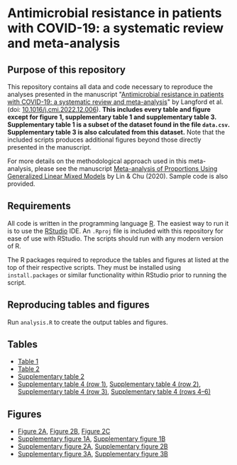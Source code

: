# Antimicrobial resistance in patients with COVID-19: a systematic review and meta-analysis

## Purpose of this repository

This repository contains all data and code necessary to reproduce the analyses presented in the manuscript "[Antimicrobial resistance in patients with COVID-19: a systematic review and meta-analysis](https://doi.org/10.1016/S2666-5247(22)00355-X)" by Langford et al. (doi: [10.1016/j.cmi.2022.12.006](https://doi.org/10.1016/S2666-5247(22)00355-X)). **This includes every table and figure except for figure 1, supplementary table 1 and supplementary table 3. Supplementary table 1 is a subset of the dataset found in the file `data.csv`. Supplementary table 3 is also calculated from this dataset.** Note that the included scripts produces additional figures beyond those directly presented in the manuscript.

For more details on the methodological approach used in this meta-analysis, please see the manuscript [Meta-analysis of Proportions Using Generalized Linear Mixed Models](https://doi.org/10.1097/EDE.0000000000001232) by Lin & Chu (2020). Sample code is also provided.

## Requirements

All code is written in the programming language [R](https://www.r-project.org/). The easiest way to run it is to use the [RStudio](https://rstudio.com/) IDE. An `.Rproj` file is included with this repository for ease of use with RStudio. The scripts should run with any modern version of R.

The R packages required to reproduce the tables and figures at listed at the top of their respective scripts. They must be installed using `install.packages` or similar functionality within RStudio prior to running the script.

## Reproducing tables and figures

Run `analysis.R` to create the output tables and figures.

## Tables

- [Table 1](tables/summary_table_6.csv)
- [Table 2](tables/summary_table_4.csv)
- [Supplementary table 2](tables/summary_table_2.csv)
- [Supplementary table 4 (row 1)](figures/1_plot_1_coinfection.png), [Supplementary table 4 (row 2)](figures/1_plot_1_secondary_infection.png), [Supplementary table 4 (row 3)](figures/1_plot_1_bacterial_infection_unspecified.png), [Supplementary table 4 (rows 4–6)](figures/3_plot_8_Resistant_organisms.png)

## Figures

- [Figure 2A](figures/1_plot_1_coinfection.png), [Figure 2B](figures/1_plot_1_secondary_infection.png), [Figure 2C](figures/1_plot_1_bacterial_infection_unspecified.png)
- [Supplementary figure 1A](figures/3_plot_1_Resistant_pts_total.png), [Supplementary figure 1B](figures/3_plot_1_Resistant_organisms.png)
- [Supplementary figure 2A](figures/3_plot_6_Resistant_pts_total.png), [Supplementary figure 2B](figures/3_plot_6_Resistant_organisms.png)
- [Supplementary figure 3A](figures/3_scatterplots_unadjusted_Resistant_pts_total.png), [Supplementary figure 3B](figures/3_scatterplots_unadjusted_Resistant_organisms.png)